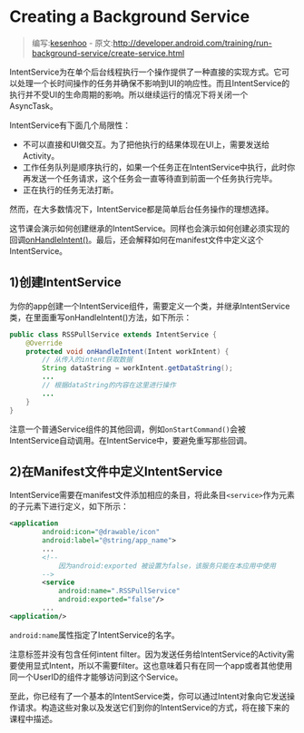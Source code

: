 # Creating a Background Service

> 编写:[kesenhoo](https://github.com/kesenhoo) - 原文:<http://developer.android.com/training/run-background-service/create-service.html>

IntentService为在单个后台线程执行一个操作提供了一种直接的实现方式。它可以处理一个长时间操作的任务并确保不影响到UI的响应性。而且IntentService的执行并不受UI的生命周期的影响。所以继续运行的情况下将关闭一个AsyncTask。

IntentService有下面几个局限性：

* 不可以直接和UI做交互。为了把他执行的结果体现在UI上，需要发送给Activity。
* 工作任务队列是顺序执行的，如果一个任务正在IntentService中执行，此时你再发送一个任务请求，这个任务会一直等待直到前面一个任务执行完毕。
* 正在执行的任务无法打断。

然而，在大多数情况下，IntentService都是简单后台任务操作的理想选择。

这节课会演示如何创建继承的IntentService。同样也会演示如何创建必须实现的回调[onHandleIntent()](http://developer.android.com/reference/android/app/IntentService.html#onHandleIntent(android.content.Intent))。最后，还会解释如何在manifest文件中定义这个IntentService。

<!-- More -->

## 1)创建IntentService
为你的app创建一个IntentService组件，需要定义一个类，并继承IntentService类，在里面重写onHandleIntent()方法，如下所示：

```java
public class RSSPullService extends IntentService {
    @Override
    protected void onHandleIntent(Intent workIntent) {
        // 从传入的intent获取数据
        String dataString = workIntent.getDataString();
        ...
        // 根据dataString的内容在这里进行操作
        ...
    }
}
```

注意一个普通Service组件的其他回调，例如`onStartCommand()`会被IntentService自动调用。在IntentService中，要避免重写那些回调。

## 2)在Manifest文件中定义IntentService
IntentService需要在manifest文件添加相应的条目，将此条目`<service>`作为<application>元素的子元素下进行定义，如下所示：

```xml
<application
        android:icon="@drawable/icon"
        android:label="@string/app_name">
        ...
        <!--
            因为android:exported 被设置为false，该服务只能在本应用中使用
        -->
        <service
            android:name=".RSSPullService"
            android:exported="false"/>
        ...
<application/>
```

`android:name`属性指定了IntentService的名字。

注意<service>标签并没有包含任何intent filter。因为发送任务给IntentService的Activity需要使用显式Intent，所以不需要filter。这也意味着只有在同一个app或者其他使用同一个UserID的组件才能够访问到这个Service。

至此，你已经有了一个基本的IntentService类，你可以通过Intent对象向它发送操作请求。构造这些对象以及发送它们到你的IntentService的方式，将在接下来的课程中描述。
